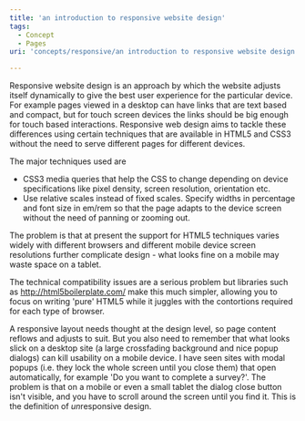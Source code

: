 ```yaml
---
title: 'an introduction to responsive website design'
tags:
  - Concept
  - Pages
uri: 'concepts/responsive/an introduction to responsive website design'

---
```

 Responsive website design is an approach by which the website adjusts itself dynamically to give the best user experience for the particular device. For example pages viewed in a desktop can have links that are text based and compact, but for touch screen devices the links should be big enough for touch based interactions. Responsive web design aims to tackle these differences using certain techniques that are available in HTML5 and CSS3 without the need to serve different pages for different devices.

The major techniques used are

-   CSS3 media queries that help the CSS to change depending on device specifications like pixel density, screen resolution, orientation etc.
-   Use relative scales instead of fixed scales. Specify widths in percentage and font size in em/rem so that the page adapts to the device screen without the need of panning or zooming out.

The problem is that at present the support for HTML5 techniques varies widely with different browsers and different mobile device screen resolutions further complicate design - what looks fine on a mobile may waste space on a tablet.

The technical compatibility issues are a serious problem but libraries such as <http://html5boilerplate.com/> make this much simpler, allowing you to focus on writing 'pure' HTML5 while it juggles with the contortions required for each type of browser.

A responsive layout needs thought at the design level, so page content reflows and adjusts to suit. But you also need to remember that what looks slick on a desktop site (a large crossfading background and nice popup dialogs) can kill usability on a mobile device. I have seen sites with modal popups (i.e. they lock the whole screen until you close them) that open automatically, for example 'Do you want to complete a survey?'. The problem is that on a mobile or even a small tablet the dialog close button isn't visible, and you have to scroll around the screen until you find it. This is the definition of *un*responsive design.
